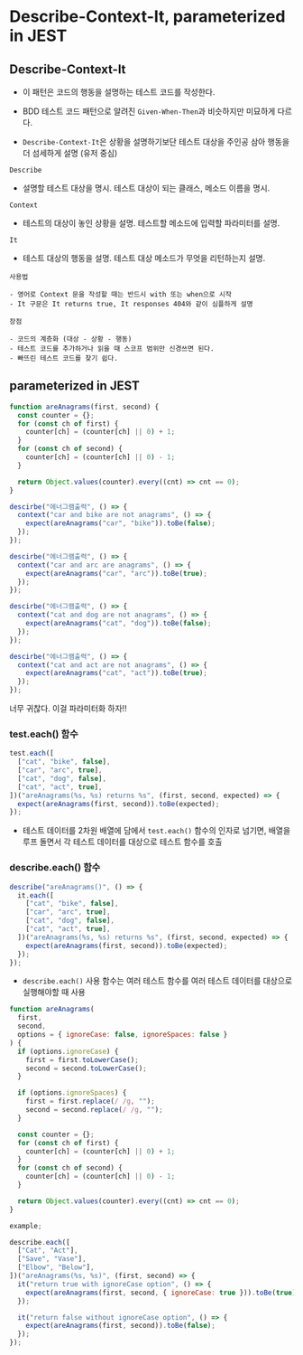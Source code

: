 # Describe-Context-It, parameterized in JEST

## Describe-Context-It

- 이 패턴은 코드의 행동을 설명하는 테스트 코드를 작성한다.

- BDD 테스트 코드 패턴으로 알려진 `Given-When-Then`과 비슷하지만 미묘하게 다르다.

- `Describe-Context-It`은 상황을 설명하기보단 테스트 대상을 주인공 삼아 행동을 더 섬세하게 설명 (유저 중심)

`Describe`

- 설명할 테스트 대상을 명시. 테스트 대상이 되는 클래스, 메소드 이름을 명시.

`Context`

- 테스트의 대상이 놓인 상황을 설명. 테스트할 메소드에 입력할 파라미터를 설명.

`It`

- 테스트 대상의 행동을 설명. 테스트 대상 메소드가 무엇을 리턴하는지 설명.

```text
사용법

- 영어로 Context 문을 작성할 때는 반드시 with 또는 when으로 시작
- It 구문은 It returns true, It responses 404와 같이 심플하게 설명
```

```text
장점

- 코드의 계층화 (대상 - 상황 - 행동)
- 테스트 코드를 추가하거나 읽을 때 스코프 범위만 신경쓰면 된다.
- 빠뜨린 테스트 코드를 찾기 쉽다.
```

## parameterized in JEST

```js
function areAnagrams(first, second) {
  const counter = {};
  for (const ch of first) {
    counter[ch] = (counter[ch] || 0) + 1;
  }
  for (const ch of second) {
    counter[ch] = (counter[ch] || 0) - 1;
  }

  return Object.values(counter).every((cnt) => cnt == 0);
}

descirbe("에너그램출력", () => {
  context("car and bike are not anagrams", () => {
    expect(areAnagrams("car", "bike")).toBe(false);
  });
});

descirbe("에너그램출력", () => {
  context("car and arc are anagrams", () => {
    expect(areAnagrams("car", "arc")).toBe(true);
  });
});

descirbe("에너그램출력", () => {
  context("cat and dog are not anagrams", () => {
    expect(areAnagrams("cat", "dog")).toBe(false);
  });
});

descirbe("에너그램출력", () => {
  context("cat and act are not anagrams", () => {
    expect(areAnagrams("cat", "act")).toBe(true);
  });
});
```

너무 귀찮다. 이걸 파라미터화 하자!!

### test.each() 함수

```js
test.each([
  ["cat", "bike", false],
  ["car", "arc", true],
  ["cat", "dog", false],
  ["cat", "act", true],
])("areAnagrams(%s, %s) returns %s", (first, second, expected) => {
  expect(areAnagrams(first, second)).toBe(expected);
});
```

- 테스트 데이터를 2차원 배열에 담에서 `test.each()` 함수의 인자로 넘기면, 배열을 루프 돌면서 각 테스트 데이터를 대상으로 테스트 함수를 호출

### describe.each() 함수

```js
describe("areAnagrams()", () => {
  it.each([
    ["cat", "bike", false],
    ["car", "arc", true],
    ["cat", "dog", false],
    ["cat", "act", true],
  ])("areAnagrams(%s, %s) returns %s", (first, second, expected) => {
    expect(areAnagrams(first, second)).toBe(expected);
  });
});
```

- `describe.each()` 사용 함수는 여러 테스트 함수를 여러 테스트 데이터를 대상으로 실행해야할 때 사용

```js
function areAnagrams(
  first,
  second,
  options = { ignoreCase: false, ignoreSpaces: false }
) {
  if (options.ignoreCase) {
    first = first.toLowerCase();
    second = second.toLowerCase();
  }

  if (options.ignoreSpaces) {
    first = first.replace(/ /g, "");
    second = second.replace(/ /g, "");
  }

  const counter = {};
  for (const ch of first) {
    counter[ch] = (counter[ch] || 0) + 1;
  }
  for (const ch of second) {
    counter[ch] = (counter[ch] || 0) - 1;
  }

  return Object.values(counter).every((cnt) => cnt == 0);
}
```

```js
example;

describe.each([
  ["Cat", "Act"],
  ["Save", "Vase"],
  ["Elbow", "Below"],
])("areAnagrams(%s, %s)", (first, second) => {
  it("return true with ignoreCase option", () => {
    expect(areAnagrams(first, second, { ignoreCase: true })).toBe(true);
  });

  it("return false without ignoreCase option", () => {
    expect(areAnagrams(first, second)).toBe(false);
  });
});
```
